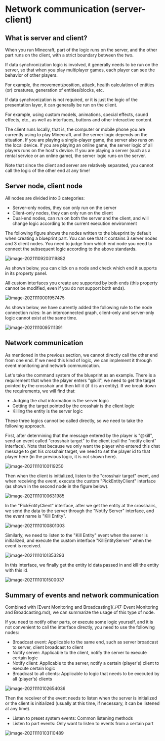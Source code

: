 # Network communication (server-client) 

## What is server and client? 

When you run Minecraft, part of the logic runs on the server, and the other part runs on the client, with a strict boundary between the two. 

If data synchronization logic is involved, it generally needs to be run on the server, so that when you play multiplayer games, each player can see the behavior of other players. 

For example, the movement/position, attack, health calculation of entities (or) creatures, generation of entities/blocks, etc. 

If data synchronization is not required, or it is just the logic of the presentation layer, it can generally be run on the client. 

For example, using custom models, animations, special effects, sound effects, etc., as well as interfaces, buttons and other interactive content. 

The client runs locally, that is, the computer or mobile phone you are currently using to play Minecraft, and the server logic depends on the situation. If you are playing a single-player game, the server also runs on the local device. If you are playing an online game, the server logic of all players runs on the host's device. If you are playing a server (such as a rental service or an online game), the server logic runs on the server. 

Note that since the client and server are relatively separated, you cannot call the logic of the other end at any time! 

## Server node, client node 

All nodes are divided into 3 categories: 

- Server-only nodes, they can only run on the server 
- Client-only nodes, they can only run on the client 
- Dual-end nodes, can run on both the server and the client, and will change logic according to the current execution environment 

The following figure shows the nodes written to the blueprint by default when creating a blueprint part. You can see that it contains 3 server nodes and 3 client nodes. You need to judge from which end node you need to connect the subsequent logic according to the above standards.

![image-20211109203119882](./images/image-20211109203036317.png) 

As shown below, you can click on a node and check which end it supports in its property panel. 

All custom interfaces you create are supported by both ends (this property cannot be modified, even if you do not support both ends). 

![image-20211110001957475](./images/image-20211110001957475.png) 

As shown below, we have currently added the following rule to the node connection rules: In an interconnected graph, client-only and server-only logic cannot exist at the same time. 

![image-20211110095111391](./images/image-20211110095111391.png) 

## Network communication 

As mentioned in the previous section, we cannot directly call the other end from one end. If we need this kind of logic, we can implement it through event monitoring and network communication. 

Let's take the command system of the blueprint as an example. There is a requirement that when the player enters "@kill", we need to get the target pointed by the crosshair and then kill it (if it is an entity). If we break down the requirements, we will find that: 

- Judging the chat information is the server logic 
- Getting the target pointed by the crosshair is the client logic 
- Killing the entity is the server logic 


These three logics cannot be called directly, so we need to take the following approach. 

First, after determining that the message entered by the player is "@kill", send an event called "crosshair target" to the client (call the "notify client" interface). Note that because we only want the player who entered this chat message to get his crosshair target, we need to set the player id to that player here (in the previous logic, it is not shown here). 

![image-20211110100119250](./images/image-20211110100119250.png) 

Then when the client is initialized, listen to the "crosshair target" event, and when receiving the event, execute the custom "PickEntityClient" interface (as shown in the second node in the figure below). 

![image-20211110100631985](./images/image-20211110100631985.png) 

In the "PickEntityClient" interface, after we get the entity at the crosshairs, we send the data to the server through the "Notify Server" interface, and the event name is "Kill Entity". 

![image-20211110100801003](./images/image-20211110100801003.png) 

Similarly, we need to listen to the "Kill Entity" event when the server is initialized, and execute the custom interface "KillEntityServer" when the event is received. 

![image-20211110101353293](./images/image-20211110101353293.png) 

In this interface, we finally get the entity id data passed in and kill the entity with this id. 

![image-20211110101500037](./images/image-20211110101500037.png) 

## Summary of events and network communication 

Combined with [Event Monitoring and Broadcasting](./47-Event Monitoring and Broadcasting.md), we can summarize the usage of this type of node. 

If you need to notify other parts, or execute some logic yourself, and it is not convenient to call the interface directly, you need to use the following nodes: 

- Broadcast event: Applicable to the same end, such as server broadcast to server, client broadcast to client 
- Notify server: Applicable to the client, notify the server to execute certain logic 
- Notify client: Applicable to the server, notify a certain (player's) client to execute certain logic 
- Broadcast to all clients: Applicable to logic that needs to be executed by all (player's) clients 

![image-20211110102654036](./images/image-20211110102654036.png) 

Then the receiver of the event needs to listen when the server is initialized or the client is initialized (usually at this time, if necessary, it can be listened at any time). 

- Listen to preset system events: Common listening methods 
- Listen to part events: Only want to listen to events from a certain part 

![image-20211110103110489](./images/image-20211110103110489.png) 
